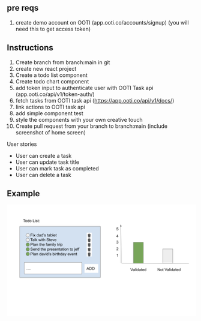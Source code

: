 <!-- Instructions -->
## pre reqs
1. create demo account on OOTI (app.ooti.co/accounts/signup) (you will need this to get access token)

## Instructions
1) Create branch from branch:main in git
2) create new react project
4) Create a todo list component
5) Create todo chart component
7) add token input to authenticate user with OOTI Task api  (app.ooti.co/api/v1/token-auth/)
8) fetch tasks from OOTI task api (https://app.ooti.co/api/v1/docs/)
9) link actions to OOTI task api
10) add simple component test
11) style the components with your own creative touch
12) Create pull request from your branch to branch:main (include screenshot of home screen)

User stories
* User can create a task
* User can update task title
* User can mark task as completed
* User can delete a task

## Example

<img src="example.png" alt="Logo" width="580" >


